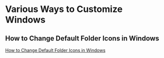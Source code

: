 # Various Ways to Customize Windows

## How to Change Default Folder Icons in Windows

[How to Change Default Folder Icons in Windows](https://www.askvg.com/guide-how-to-change-default-folder-icons-in-windows/)